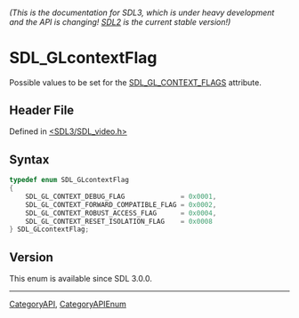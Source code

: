 ###### (This is the documentation for SDL3, which is under heavy development and the API is changing! [SDL2](https://wiki.libsdl.org/SDL2/) is the current stable version!)
# SDL_GLcontextFlag

Possible values to be set for the [SDL_GL_CONTEXT_FLAGS](SDL_GL_CONTEXT_FLAGS) attribute.

## Header File

Defined in [<SDL3/SDL_video.h>](https://github.com/libsdl-org/SDL/blob/main/include/SDL3/SDL_video.h)

## Syntax

```c
typedef enum SDL_GLcontextFlag
{
    SDL_GL_CONTEXT_DEBUG_FLAG              = 0x0001,
    SDL_GL_CONTEXT_FORWARD_COMPATIBLE_FLAG = 0x0002,
    SDL_GL_CONTEXT_ROBUST_ACCESS_FLAG      = 0x0004,
    SDL_GL_CONTEXT_RESET_ISOLATION_FLAG    = 0x0008
} SDL_GLcontextFlag;
```

## Version

This enum is available since SDL 3.0.0.

----
[CategoryAPI](CategoryAPI), [CategoryAPIEnum](CategoryAPIEnum)

